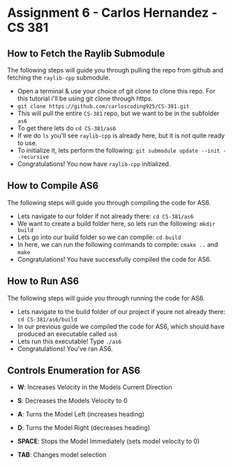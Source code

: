 # Assignment 6 - Carlos Hernandez - CS 381

## How to Fetch the Raylib Submodule
The following steps will guide you through pulling the repo from github and fetching the `raylib-cpp` submodule. <br />
- Open a terminal & use your choice of git clone to clone this repo. For this tutorial i'll be using git clone through https.
- `git clone https://github.com/carloscoding925/CS-381.git`
- This will pull the entire `CS-381` repo, but we want to be in the subfolder `as6`
- To get there lets do `cd CS-381/as6`
- If we do `ls` you'll see `raylib-cpp` is already here, but it is not quite ready to use.
- To initialize it, lets perform the following: `git submodule update --init --recursive`
- Congratulations! You now have `raylib-cpp` initialized. 

## How to Compile AS6
The following steps will guide you through compiling the code for AS6. <br />
- Lets navigate to our folder if not already there: `cd CS-381/as6`
- We want to create a build folder here, so lets run the following: `mkdir build`
- Lets go into our build folder so we can compile: `cd build`
- In here, we can run the following commands to compile: `cmake ..` and `make`
- Congratulations! You have successfully compiled the code for AS6.

## How to Run AS6
The following steps will guide you through running the code for AS6. <br />
- Lets navigate to the build folder of our project if youre not already there: `cd CS-381/as6/build`
- In our previous guide we compiled the code for AS6, which should have produced an executable called `as6`
- Lets run this executable! Type `./as6`
- Congratulations! You've ran AS6.

## Controls Enumeration for AS6
- **W**: Increases Velocity in the Models Current Direction
- **S**: Decreases the Models Velocity to 0
- **A**: Turns the Model Left (increases heading)
- **D**: Turns the Model Right (decreases heading)
- **SPACE**: Stops the Model Immediately (sets model velocity to 0)

- **TAB**: Changes model selection

